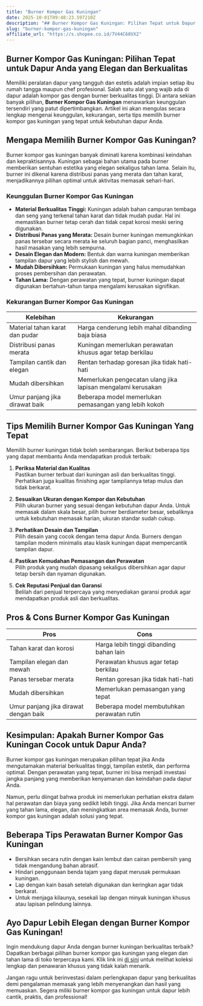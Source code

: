 ```yaml
---
title: "Burner Kompor Gas Kuningan"
date: 2025-10-01T09:48:23.597210Z
description: "## Burner Kompor Gas Kuningan: Pilihan Tepat untuk Dapur Anda yang Elegan dan Berkualitas..."
slug: "burner-kompor-gas-kuningan"
affiliate_url: "https://s.shopee.co.id/7V44C68VX2"
---
```

## Burner Kompor Gas Kuningan: Pilihan Tepat untuk Dapur Anda yang Elegan dan Berkualitas

Memiliki peralatan dapur yang tangguh dan estetis adalah impian setiap ibu rumah tangga maupun chef profesional. Salah satu alat yang wajib ada di dapur adalah kompor gas dengan burner berkualitas tinggi. Di antara sekian banyak pilihan, **Burner Kompor Gas Kuningan** menawarkan keunggulan tersendiri yang patut dipertimbangkan. Artikel ini akan mengulas secara lengkap mengenai keunggulan, kekurangan, serta tips memilih burner kompor gas kuningan yang tepat untuk kebutuhan dapur Anda.

## Mengapa Memilih Burner Kompor Gas Kuningan?

Burner kompor gas kuningan banyak diminati karena kombinasi keindahan dan kepraktisannya. Kuningan sebagai bahan utama pada burner memberikan sentuhan estetika yang elegan sekaligus tahan lama. Selain itu, burner ini dikenal karena distribusi panas yang merata dan tahan karat, menjadikannya pilihan optimal untuk aktivitas memasak sehari-hari.

### Keunggulan Burner Kompor Gas Kuningan

- **Material Berkualitas Tinggi:** Kuningan adalah bahan campuran tembaga dan seng yang terkenal tahan karat dan tidak mudah pudar. Hal ini memastikan burner tetap cerah dan tidak cepat korosi meski sering digunakan.
- **Distribusi Panas yang Merata:** Desain burner kuningan memungkinkan panas tersebar secara merata ke seluruh bagian panci, menghasilkan hasil masakan yang lebih sempurna.
- **Desain Elegan dan Modern:** Bentuk dan warna kuningan memberikan tampilan dapur yang lebih stylish dan mewah.
- **Mudah Dibersihkan:** Permukaan kuningan yang halus memudahkan proses pembersihan dan perawatan.
- **Tahan Lama:** Dengan perawatan yang tepat, burner kuningan dapat digunakan bertahun-tahun tanpa mengalami kerusakan signifikan.

### Kekurangan Burner Kompor Gas Kuningan

| Kelebihan                                  | Kekurangan                                         |
|--------------------------------------------|----------------------------------------------------|
| Material tahan karat dan pudar            | Harga cenderung lebih mahal dibanding baja biasa  |
| Distribusi panas merata                   | Kuningan memerlukan perawatan khusus agar tetap berkilau   |
| Tampilan cantik dan elegan                | Rentan terhadap goresan jika tidak hati-hati     |
| Mudah dibersihkan                        | Memerlukan pengecatan ulang jika lapisan mengalami kerusakan  |
| Umur panjang jika dirawat baik           | Beberapa model memerlukan pemasangan yang lebih kokoh |

## Tips Memilih Burner Kompor Gas Kuningan Yang Tepat

Memilih burner kuningan tidak boleh sembarangan. Berikut beberapa tips yang dapat membantu Anda mendapatkan produk terbaik:

1. **Periksa Material dan Kualitas**  
   Pastikan burner terbuat dari kuningan asli dan berkualitas tinggi. Perhatikan juga kualitas finishing agar tampilannya tetap mulus dan tidak berkarat.

2. **Sesuaikan Ukuran dengan Kompor dan Kebutuhan**  
   Pilih ukuran burner yang sesuai dengan kebutuhan dapur Anda. Untuk memasak dalam skala besar, pilih burner berdiameter besar, sebaliknya untuk kebutuhan memasak harian, ukuran standar sudah cukup.

3. **Perhatikan Desain dan Tampilan**  
   Pilih desain yang cocok dengan tema dapur Anda. Burners dengan tampilan modern minimalis atau klasik kuningan dapat mempercantik tampilan dapur.

4. **Pastikan Kemudahan Pemasangan dan Perawatan**  
   Pilih produk yang mudah dipasang sekaligus dibersihkan agar dapur tetap bersih dan nyaman digunakan.

5. **Cek Reputasi Penjual dan Garansi**  
   Belilah dari penjual terpercaya yang menyediakan garansi produk agar mendapatkan produk asli dan berkualitas.

## Pros & Cons Burner Kompor Gas Kuningan

| **Pros**                                           | **Cons**                                              |
|----------------------------------------------------|--------------------------------------------------------|
| Tahan karat dan korosi                           | Harga lebih tinggi dibanding bahan lain             |
| Tampilan elegan dan mewah                         | Perawatan khusus agar tetap berkilau               |
| Panas tersebar merata                              | Rentan goresan jika tidak hati-hati                  |
| Mudah dibersihkan                                | Memerlukan pemasangan yang tepat                     |
| Umur panjang jika dirawat dengan baik            | Beberapa model membutuhkan perawatan rutin         |

## Kesimpulan: Apakah Burner Kompor Gas Kuningan Cocok untuk Dapur Anda?

Burner kompor gas kuningan merupakan pilihan tepat jika Anda mengutamakan material berkualitas tinggi, tampilan estetik, dan performa optimal. Dengan perawatan yang tepat, burner ini bisa menjadi investasi jangka panjang yang memberikan kenyamanan dan keindahan pada dapur Anda.

Namun, perlu diingat bahwa produk ini memerlukan perhatian ekstra dalam hal perawatan dan biaya yang sedikit lebih tinggi. Jika Anda mencari burner yang tahan lama, elegan, dan meningkatkan area memasak Anda, burner kompor gas kuningan adalah solusi yang tepat.

## Beberapa Tips Perawatan Burner Kompor Gas Kuningan

- Bersihkan secara rutin dengan kain lembut dan cairan pembersih yang tidak mengandung bahan abrasif.
- Hindari penggunaan benda tajam yang dapat merusak permukaan kuningan.
- Lap dengan kain basah setelah digunakan dan keringkan agar tidak berkarat.
- Untuk menjaga kilaunya, sesekali lap dengan minyak kuningan khusus atau lapisan pelindung lainnya.

## Ayo Dapur Lebih Elegan dengan Burner Kompor Gas Kuningan!

Ingin mendukung dapur Anda dengan burner kuningan berkualitas terbaik? Dapatkan berbagai pilihan burner kompor gas kuningan yang elegan dan tahan lama di toko terpercaya kami. Klik link ini [di sini](https://s.shopee.co.id/7V44C68VX2) untuk melihat koleksi lengkap dan penawaran khusus yang tidak kalah menarik.

Jangan ragu untuk berinvestasi dalam perlengkapan dapur yang berkualitas demi pengalaman memasak yang lebih menyenangkan dan hasil yang memuaskan. Segera miliki burner kompor gas kuningan untuk dapur lebih cantik, praktis, dan professional!